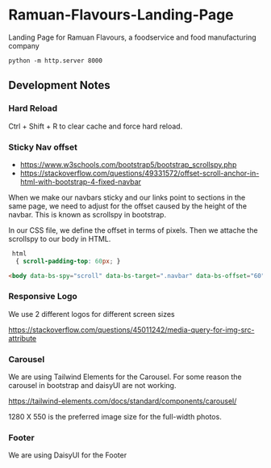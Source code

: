 # Ramuan-Flavours-Landing-Page
Landing Page for Ramuan Flavours, a foodservice and food manufacturing company

```
python -m http.server 8000
```

## Development Notes

### Hard Reload
Ctrl + Shift + R to clear cache and force hard reload.

### Sticky Nav offset
- https://www.w3schools.com/bootstrap5/bootstrap_scrollspy.php
- https://stackoverflow.com/questions/49331572/offset-scroll-anchor-in-html-with-bootstrap-4-fixed-navbar

When we make our navbars sticky and our links point to sections in the same page, we need to adjust for the offset caused by the height of the navbar. This is known as scrollspy in bootstrap. 

In our CSS file, we define the offset in terms of pixels. Then we attache the scrollspy to our body in HTML. 

```CSS
 html 
  { scroll-padding-top: 60px; }
```

```HTML
<body data-bs-spy="scroll" data-bs-target=".navbar" data-bs-offset="60">
```

### Responsive Logo
We use 2 different logos for different screen sizes

https://stackoverflow.com/questions/45011242/media-query-for-img-src-attribute

### Carousel
We are using Tailwind Elements for the Carousel. For some reason the carousel in bootstrap and daisyUI are not working. 

https://tailwind-elements.com/docs/standard/components/carousel/

1280 X 550 is the preferred image size for the full-width photos. 

### Footer
We are using DaisyUI for the Footer